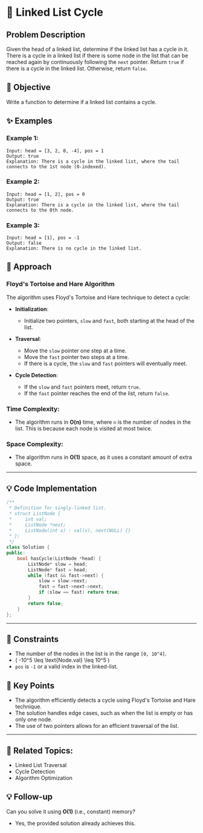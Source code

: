 # 🔗 **Linked List Cycle**

## Problem Description

Given the head of a linked list, determine if the linked list has a cycle in it. There is a cycle in a linked list if there is some node in the list that can be reached again by continuously following the `next` pointer. Return `true` if there is a cycle in the linked list. Otherwise, return `false`.

## 🎯 **Objective**

Write a function to determine if a linked list contains a cycle.

## ✨ **Examples**

### Example 1:
```plaintext
Input: head = [3, 2, 0, -4], pos = 1
Output: true
Explanation: There is a cycle in the linked list, where the tail connects to the 1st node (0-indexed).
```

### Example 2:
```plaintext
Input: head = [1, 2], pos = 0
Output: true
Explanation: There is a cycle in the linked list, where the tail connects to the 0th node.
```

### Example 3:
```plaintext
Input: head = [1], pos = -1
Output: false
Explanation: There is no cycle in the linked list.
```

## 🚀 **Approach**

### **Floyd's Tortoise and Hare Algorithm**

The algorithm uses Floyd's Tortoise and Hare technique to detect a cycle:

- **Initialization**:
  - Initialize two pointers, `slow` and `fast`, both starting at the head of the list.

- **Traversal**:
  - Move the `slow` pointer one step at a time.
  - Move the `fast` pointer two steps at a time.
  - If there is a cycle, the `slow` and `fast` pointers will eventually meet.

- **Cycle Detection**:
  - If the `slow` and `fast` pointers meet, return `true`.
  - If the `fast` pointer reaches the end of the list, return `false`.

### **Time Complexity**:
- The algorithm runs in **O(n)** time, where `n` is the number of nodes in the list. This is because each node is visited at most twice.

### **Space Complexity**:
- The algorithm runs in **O(1)** space, as it uses a constant amount of extra space.

---

## 💡 **Code Implementation**

```cpp
/**
 * Definition for singly-linked list.
 * struct ListNode {
 *     int val;
 *     ListNode *next;
 *     ListNode(int x) : val(x), next(NULL) {}
 * };
 */
class Solution {
public:
    bool hasCycle(ListNode *head) {
        ListNode* slow = head;
        ListNode* fast = head;
        while (fast && fast->next) {
            slow = slow->next;
            fast = fast->next->next;
            if (slow == fast) return true;
        }
        return false;
    }
};
```

---

## 🔧 **Constraints**

- The number of the nodes in the list is in the range `[0, 10^4]`.
- \( -10^5 \leq \text{Node.val} \leq 10^5 \)
- `pos` is `-1` or a valid index in the linked-list.

## 🌟 **Key Points**

- The algorithm efficiently detects a cycle using Floyd's Tortoise and Hare technique.
- The solution handles edge cases, such as when the list is empty or has only one node.
- The use of two pointers allows for an efficient traversal of the list.

---

## 🔗 **Related Topics**:
- Linked List Traversal
- Cycle Detection
- Algorithm Optimization

## 💡 **Follow-up**

Can you solve it using **O(1)** (i.e., constant) memory?
- Yes, the provided solution already achieves this.